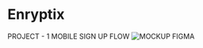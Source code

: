 # Enryptix
PROJECT - 1
MOBILE SIGN UP FLOW
![MOCKUP FIGMA](https://github.com/user-attachments/assets/e56a6a50-3f38-4231-9159-32ddd14f885a)
